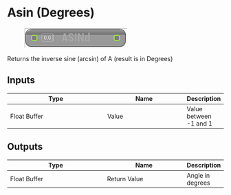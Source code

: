 # Asin (Degrees)

<div align="left" data-full-width="false">

<figure><img src="Asin_(Degrees).png" alt=""><figcaption></figcaption></figure>

</div>

Returns the inverse sine (arcsin) of A (result is in Degrees)

## Inputs

<table>
<thead><tr><th width="250">Type</th><th width="200">Name</th><th>Description</th></tr></thead>
<tbody>
<tr><td>Float Buffer</td><td>Value</td><td>Value between -1 and 1</td></tr>
</tbody>
</table>

## Outputs

<table>
<thead><tr><th width="250">Type</th><th width="200">Name</th><th>Description</th></tr></thead>
<tbody>
<tr><td>Float Buffer</td><td>Return Value</td><td>Angle in degrees</td></tr>
</tbody>
</table>